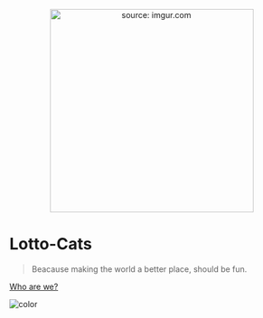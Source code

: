 

<p align="center">
  <a><img src="https://i.imgur.com/7dACEDP.png" width="360px" title="source: imgur.com" /></a>
  </a>
</p>


# Lotto-Cats

> Beacause making the world a better place, should be fun.

[Who are we?](#who-are-we)


![color](#3F95A3)
